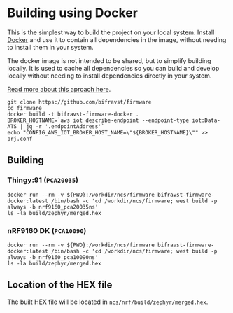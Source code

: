 # Building using Docker

This is the simplest way to build the project on your local system. Install
[Docker](https://www.docker.com/) and use it to contain all dependencies in the
image, without needing to install them in your system.

The docker image is not intended to be shared, but to simplify building locally.
It is used to cache all dependencies so you can build and develop locally
without needing to install dependencies directly in your system.

[Read more about this aproach here](https://github.com/coderbyheart/sdk-nrf-docker).

    git clone https://github.com/bifravst/firmware
    cd firmware
    docker build -t bifravst-firmware-docker .
    BROKER_HOSTNAME=`aws iot describe-endpoint --endpoint-type iot:Data-ATS | jq -r '.endpointAddress'`
    echo "CONFIG_AWS_IOT_BROKER_HOST_NAME=\"${BROKER_HOSTNAME}\"" >> prj.conf

## Building

### Thingy:91 (`PCA20035`)

    docker run --rm -v ${PWD}:/workdir/ncs/firmware bifravst-firmware-docker:latest /bin/bash -c 'cd /workdir/ncs/firmware; west build -p always -b nrf9160_pca20035ns'
    ls -la build/zephyr/merged.hex

### nRF9160 DK (`PCA10090`)

    docker run --rm -v ${PWD}:/workdir/ncs/firmware bifravst-firmware-docker:latest /bin/bash -c 'cd /workdir/ncs/firmware; west build -p always -b nrf9160_pca10090ns'
    ls -la build/zephyr/merged.hex

## Location of the HEX file

The built HEX file will be located in `ncs/nrf/build/zephyr/merged.hex`.
